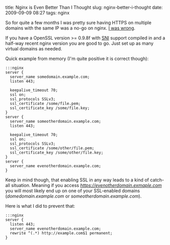 title: Nginx is Even Better Than I Thought
slug: nginx-better-i-thought
date: 2009-09-09 08:27
tags: nginx

So for quite a few months I was pretty sure having HTTPS on multiple domains with the same IP was a no-go on nginx. [I was wrong](http://www.ruby-forum.com/topic/156637#690017).

If you have a OpenSSL version >= 0.9.8f with [SNI](http://en.wikipedia.org/wiki/Server_Name_Indication) support compiled in and a half-way recent nginx version you are good to go. Just set up as many virtual domains as needed.

Quick example from memory (I'm quite positive it is correct though):

	:::nginx
	server {
	  server_name somedomain.example.com;
	  listen 443;

	  keepalive_timeout 70;
	  ssl on;
	  ssl_protocols SSLv3;
	  ssl_certificate /some/file.pem;
	  ssl_certificate_key /some/file.key;
	}
	server {
	  server_name someotherdomain.example.com;
	  listen 443;

	  keepalive_timeout 70;
	  ssl on;
	  ssl_protocols SSLv3;
	  ssl_certificate /some/other/file.pem;
	  ssl_certificate_key /some/other/file.key;
	}
	server {
	  server_name evenotherdomain.example.com;
	}

Keep in mind though, that enabling SSL in any way leads to a kind of catch-all situation. Meaning if you access *https://evenotherdomain.exmaple.com* you will most likely end up on one of your SSL-enabled domains (*domedomain.example.com* or *someotherdomain.example.com*).

Here is what I did to prevent that:

	:::nginx
	server {
	  listen 443;
	  server_name evenotherdomain.example.com;
	  rewrite ^(.*) http://example.com$1 permanent;
	}
